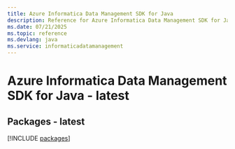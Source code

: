 ```yaml
---
title: Azure Informatica Data Management SDK for Java
description: Reference for Azure Informatica Data Management SDK for Java
ms.date: 07/21/2025
ms.topic: reference
ms.devlang: java
ms.service: informaticadatamanagement
---
```

# Azure Informatica Data Management SDK for Java - latest
## Packages - latest
[!INCLUDE [packages](informatica-data-management-index.md)]